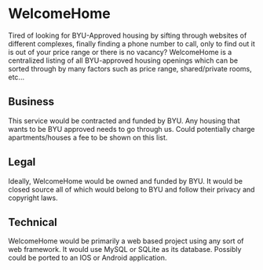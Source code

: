 # WelcomeHome

Tired of looking for BYU-Approved housing by sifting through websites of different complexes, finally finding a phone number to call, only to find out it is out of your price range or there is no vacancy? WelcomeHome is a centralized listing of all BYU-approved housing openings which can be sorted through by many factors such as price range, shared/private rooms, etc...
 
## Business

This service would be contracted and funded by BYU. Any housing that wants to be BYU approved needs to go through us. Could potentially charge apartments/houses a fee to be shown on this list.
 
## Legal

Ideally, WelcomeHome would be owned and funded by BYU. It would be closed source all of which would belong to BYU and follow their privacy and copyright laws.
 
## Technical

WelcomeHome would be primarily a web based project using any sort of web framework. It would use MySQL or SQLite as its database. Possibly could be ported to an IOS or Android application.

